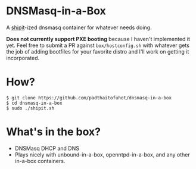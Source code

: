 # DNSMasq-in-a-Box
A [shipit](https://github.com/padthaitofuhot/shipit)-ized dnsmasq container for whatever needs doing.

**Does not currently support PXE booting** because I haven't implemented it yet. Feel free to submit a PR against `box/hostconfig.sh` with whatever gets the job of adding  bootfiles for your favorite distro and I'll work on getting it incorporated.

# How?
```
$ git clone https://github.com/padthaitofuhot/dnsmasq-in-a-box
$ cd dnsmasq-in-a-box
$ sudo ./shipit.sh
```

# What's in the box?
* DNSMasq DHCP and DNS
* Plays nicely with unbound-in-a-box, openntpd-in-a-box, and any other in-a-box containers.
